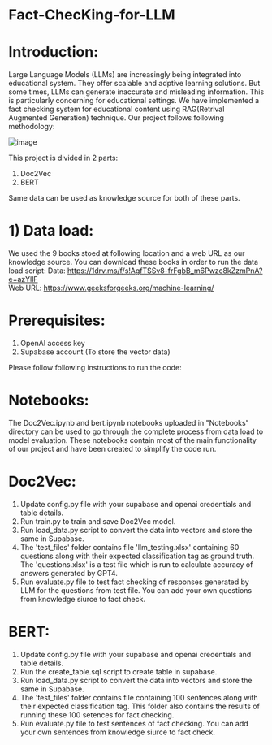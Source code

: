 # Fact-ChecKing-for-LLM

# Introduction:<br>
Large Language Models (LLMs) are increasingly being integrated into educational system. They offer scalable and adptive learning solutions. But some times, LLMs can generate inaccurate and misleading information. This is particularly concerning for educational settings. We have implemented a fact checking system for educational content using RAG(Retrival Augmented Generation) technique. Our project follows following methodology:

![image](https://github.com/Devashree95/Fact-ChecKing-for-LLM/assets/122653285/23b106d7-3770-47e3-8bcb-7e415022963c)

This project is divided in 2 parts:  
1. Doc2Vec
2. BERT

Same data can be used as knowledge source for both of these parts.  

# 1) Data load:<br>
We used the 9 books stoed at following location and a web URL as our knowledge source. You can download these books in order to run the data load script:
Data: https://1drv.ms/f/s!AgfTSSv8-frFgbB_m6Pwzc8kZzmPnA?e=azYllF  
Web URL: https://www.geeksforgeeks.org/machine-learning/  

# Prerequisites:  
1. OpenAI access key  
2. Supabase account (To store the vector data)  

Please follow following instructions to run the code:  
# Notebooks:  
The Doc2Vec.ipynb and bert.ipynb notebooks uploaded in "Notebooks" directory can be used to go through the complete process from data load to model evaluation. These notebooks contain most of the main functionality of our project and have been created to simplify the code run.  

# Doc2Vec:  
1. Update config.py file with your supabase and openai credentials and table details.  
2. Run train.py to train and save Doc2Vec model.  
3. Run load_data.py script to convert the data into vectors and store the same in Supabase.
4. The 'test_files' folder contains file 'llm_testing.xlsx' containing 60 questions along with their expected classification tag as ground truth. The 'questions.xlsx' is a test file which is run to calculate accuracy of answers generated by GPT4.
5. Run evaluate.py file to test fact checking of responses generated by LLM for the questions from test file. You can add your own questions from knowledge siurce to fact check.

# BERT:  
1. Update config.py file with your supabase and openai credentials and table details.  
2. Run the create_table.sql script to create table in supabase.  
3. Run load_data.py script to convert the data into vectors and store the same in Supabase.  
4. The 'test_files' folder contains file containing 100 sentences along with their expected classification tag. This folder also contains the results of running these 100 setences for fact checking. 
5. Run evaluate.py file to test sentences of fact checking. You can add your own sentences from knowledge siurce to fact check.

   




